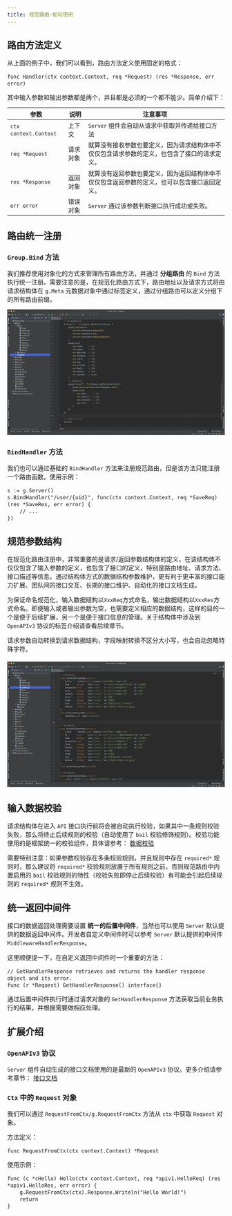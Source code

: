 ```yaml
---
title: 规范路由-如何使用
---
```


## 路由方法定义

从上面的例子中，我们可以看到，路由方法定义使用固定的格式：

```
func Handler(ctx context.Context, req *Request) (res *Response, err error)
```

其中输入参数和输出参数都是两个，并且都是必须的一个都不能少。简单介绍下：

| 参数 | 说明 | 注意事项 |
| --- | --- | --- |
| `ctx context.Context` | 上下文 | `Server` 组件会自动从请求中获取并传递给接口方法 |
| `req *Request` | 请求对象 | 就算没有接收参数也要定义，因为请求结构体中不仅仅包含请求参数的定义，也包含了接口的请求定义。 |
| `res *Response` | 返回对象 | 就算没有返回参数也要定义，因为返回结构体中不仅仅包含返回参数的定义，也可以包含接口返回定义。 |
| `err error` | 错误对象 | `Server` 通过该参数判断接口执行成功或失败。 |

## 路由统一注册

### `Group.Bind` 方法

我们推荐使用对象化的方式来管理所有路由方法，并通过 **分组路由** 的 `Bind` 方法执行统一注册。需要注意的是，在规范化路由方式下，路由地址以及请求方式将由请求结构体在 `g.Meta` 元数据对象中通过标签定义，通过分组路由可以定义分组下的所有路由前缀。

![](/markdown/9ecfa0a73fc10e3810e7ff80ddbedc92.png)

### `BindHandler` 方法

我们也可以通过基础的 `BindHandler` 方法来注册规范路由，但是该方法只能注册一个路由函数。使用示例：

```
s := g.Server()
s.BindHandler("/user/{uid}", func(ctx context.Context, req *SaveReq) (res *SaveRes, err error) {
	// ...
})
```

## 规范参数结构

在规范化路由注册中，非常重要的是请求/返回参数结构体的定义，在该结构体不仅仅包含了输入参数的定义，也包含了接口的定义，特别是路由地址、请求方法、接口描述等信息。通过结构体方式的数据结构参数维护，更有利于更丰富的接口能力扩展、团队间的接口交互、长期的接口维护、自动化的接口文档生成。

为保证命名规范化，输入数据结构以`XxxReq`方式命名，输出数据结构以`XxxRes`方式命名。即便输入或者输出参数为空，也需要定义相应的数据结构，这样的目的一个是便于后续扩展，另一个是便于接口信息的管理。关于结构体中涉及到 `OpenAPIv3` 协议的标签介绍请查看后续章节。

请求参数自动转换到请求数据结构，字段映射转换不区分大小写，也会自动忽略特殊字符。

#### ![](/markdown/43ccaf0d2e204185da41deddc05246ff.png)

## 输入数据校验

请求结构体在进入 `API` 接口执行前将会被自动执行校验，如果其中一条规则校验失败，那么将终止后续规则的校验（自动使用了 `bail` 校验修饰规则）。校验功能使用的是框架统一的校验组件，具体请参考： [数据校验](/docs/核心组件/数据校验)

需要特别注意：如果参数校验存在多条校验规则，并且规则中存在 `required*` 规则时，那么建议将 `required*` 校验规则放置于所有规则之前，否则规范路由中内置启用的 `bail` 校验规则的特性（校验失败即停止后续校验）有可能会引起后续规则的 `required*` 规则不生效。

## 统一返回中间件

接口的数据返回处理需要设置 **统一的后置中间件**，当然也可以使用 `Server` 默认提供的数据返回中间件。开发者自定义中间件时可以参考 `Server` 默认提供的中间件 `MiddlewareHandlerResponse`。

这里顺便提一下，在自定义返回中间件时一个重要的方法：

```
// GetHandlerResponse retrieves and returns the handler response object and its error.
func (r *Request) GetHandlerResponse() interface{}
```

通过后置中间件执行时通过请求对象的 `GetHandlerResponse` 方法获取当前业务执行的结果，并根据需要做相应处理。

## 扩展介绍

### `OpenAPIv3` 协议

`Server` 组件自动生成的接口文档使用的是最新的 `OpenAPIv3` 协议。更多介绍请参考章节： [接口文档](/docs/WEB服务开发/接口文档)

### `Ctx` 中的 `Request` 对象

我们可以通过 `RequestFromCtx/g.RequestFromCtx` 方法从 `ctx` 中获取 `Request` 对象。

方法定义：

```
func RequestFromCtx(ctx context.Context) *Request
```

使用示例：

```
func (c *cHello) Hello(ctx context.Context, req *apiv1.HelloReq) (res *apiv1.HelloRes, err error) {
	g.RequestFromCtx(ctx).Response.Writeln("Hello World!")
	return
}
```